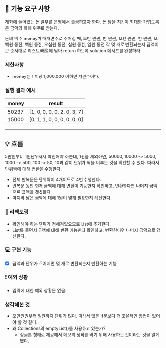 ## 🚀 기능 요구 사항

계좌에 들어있는 돈 일부를 은행에서 출금하고자 한다. 돈 담을 지갑이 최대한 가볍도록 큰 금액의 화폐 위주로 받는다.

돈의 액수 money가 매개변수로 주어질 때, 오만 원권, 만 원권, 오천 원권, 천 원권, 오백원 동전, 백원 동전, 오십원 동전, 십원 동전, 일원 동전 각 몇 개로 변환되는지 금액이 큰 순서대로 리스트/배열에 담아 return 하도록 solution 메서드를 완성하라.

### 제한사항

- money는 1 이상 1,000,000 이하인 자연수이다.

### 실행 결과 예시

| money | result |
| --- | --- |
| 50237	| [1, 0, 0, 0, 0, 2, 0, 3, 7] |
| 15000	| [0, 1, 1, 0, 0, 0, 0, 0, 0] |

---

## 💡 흐름
5만원부터 1원단위까지 확인해야 하는데, 1원을 제외하면,
50000, 10000 -> 5000, 1000 -> 500, 100 -> 50, 10과 같이 단위가 짝을 이루는 것을 확인할 수 있다.
따라서 단위짝에 대해 변환을 수행한다.

- 전체 반복문은 단위짝이 4개이므로 4번 수행한다.
- 반복문 동안 현재 금액에 대해 변환이 가능한지 확인하고, 변환한다면 나머지 금액으로 금액을 갱신한다.
- 마지막 남은 금액에 대해 1원이 몇개 필요한지 계산한다.

### 🔧 리팩토링
- 확인해야 하는 단위가 정해져있으므로 List에 추가한다.
- List를 돌면서 금액에 대해 변환 가능한지 확인하고, 변환한다면 나머지 금액으로 갱신한다.

### 💻 구현 기능

- [x] 금액과 단위가 주어지면 몇 개로 변환되는지 반환하는 기능

### ❗️ 예외 상황
- 입력에 대한 예외 상황은 없음.

### 생각해본 것
- 오만원권부터 일원까지 단위가 많다. 따라서 많은 if문보다 더 효율적인 방법이 있어야 할 것 같다.
- 왜 Collections의 emptyList()를 사용하고 있는가?
  - 싱글톤 형태로 제공해서 메모리 낭비를 막기 위해 사용하는 것이라는 것을 알게 됐다.